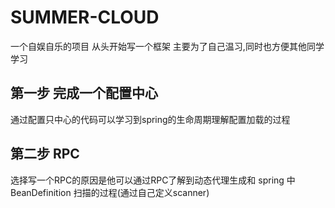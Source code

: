 # SUMMER-CLOUD
一个自娱自乐的项目 从头开始写一个框架 主要为了自己温习,同时也方便其他同学学习

## 第一步 完成一个配置中心
通过配置只中心的代码可以学习到spring的生命周期理解配置加载的过程
## 第二步 RPC 
选择写一个RPC的原因是他可以通过RPC了解到动态代理生成和 spring 中 BeanDefinition 扫描的过程(通过自己定义scanner)